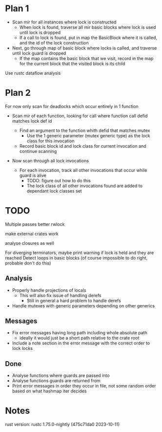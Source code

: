 # Plan 1

- Scan mir for all instances where lock is constructed
    - When lock is found, traverse all mir basic blocks where lock is used until lock is dropped
    - If a call to lock is found, put in map the BasicBlock where it is called, and the id of the lock construction
- Next, go through map of basic block where locks is called, and traverse until lock guard is dropped
    - If the map contains the basic block that we visit, record in the map for the current block that the visited block is its child

Use rustc dataflow analysis

# Plan 2

For now only scan for deadlocks which occur entirely in 1 function

- Scan mir of each function, looking for call where function call defid matches lock def id
    - Find an argument to the function whith defid that matches mutex
        - Use the 1 generic parameter (mutex generic type) as the lock class for this invocation
    - Record basic block id and lock class for current invocation and continue scanning

- Now scan through all lock invocations
    - For each invocation, track all other invocations that occur while guard is alive
        - TODO: figure out how to do this
        - The lock class of all other invocations found are added to dependant lock classes set

# TODO

Multiple passes better
rwlock

make external crates work

analyse closures as well

For diverging terminators, maybe print warning if lock is held and they are reached
Detect loops in basic blocks (of course impossible to do right, probable don't do this)

## Analysis

- Properly handle projections of locals
    - This will also fix issue of handling derefs
        - Still in general a hard problem to handle derefs
- Handle mutexes with generic parameters depending on other generics

## Messages

- Fix error messages having long path including whole absolute path
    - ideally it would just be a short path relative to the crate root
- Include a note section in the error message with the correct order to lock locks

## Done

- Analyse functions where guards are passed into
- Analyse functions guards are returned from
- Print error messages in order they occur in file, not some random order based on what hashmap iter decides

# Notes

rust version:
rustc 1.75.0-nightly (475c71da0 2023-10-11)